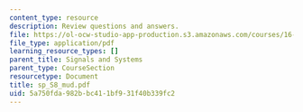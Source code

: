 ```yaml
---
content_type: resource
description: Review questions and answers.
file: https://ol-ocw-studio-app-production.s3.amazonaws.com/courses/16-01-unified-engineering-i-ii-iii-iv-fall-2005-spring-2006/5a750fda982bbc411bf931f40b339fc2_sp_S8_mud.pdf
file_type: application/pdf
learning_resource_types: []
parent_title: Signals and Systems
parent_type: CourseSection
resourcetype: Document
title: sp_S8_mud.pdf
uid: 5a750fda-982b-bc41-1bf9-31f40b339fc2
---
```

